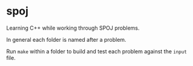 # spoj

Learning C++ while working through SPOJ problems.

In general each folder is named after a problem.

Run `make` within a folder to build and test each problem against the `input`
file.
